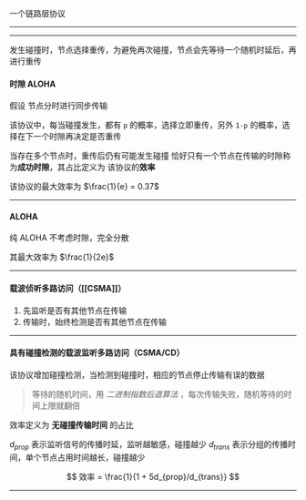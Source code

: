 一个链路层协议

---
---

发生碰撞时，节点选择重传，为避免再次碰撞，节点会先等待一个随机时延后，再进行重传

#### 时隙 ALOHA

假设 节点分时进行同步传输

该协议中，每当碰撞发生，都有 `p` 的概率，选择立即重传，另外 `1-p` 的概率，选择在下一个时隙再决定是否重传

当存在多个节点时，重传后仍有可能发生碰撞
恰好只有一个节点在传输的时隙称为**成功时隙**，其占比定义为 该协议的**效率**

该协议的最大效率为 $\frac{1}{e} = 0.37$

---
#### ALOHA

纯 ALOHA 不考虑时隙，完全分散

其最大效率为 $\frac{1}{2e}$

---
#### 载波侦听多路访问（[[CSMA]]）

1. 先监听是否有其他节点在传输
2. 传输时，始终检测是否有其他节点在传输

---
#### 具有碰撞检测的载波监听多路访问（CSMA/CD）

该协议增加碰撞检测，当检测到碰撞时，相应的节点停止传输有误的数据

> 等待的随机时间，用 *二进制指数后退算法* ，每次传输失败，随机等待的时间上限就翻倍

效率定义为 **无碰撞传输时间** 的占比 

$d_{prop}$ 表示监听信号的传播时延，监听越敏感，碰撞越少
$d_{trans}$ 表示分组的传播时间，单个节点占用时间越长，碰撞越少

$$
效率 = \frac{1}{1 + 5d_{prop}/d_{trans}}
$$

---
